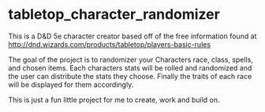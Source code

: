 # tabletop_character_randomizer

This is a D&D 5e character creator based off of the free information found
at http://dnd.wizards.com/products/tabletop/players-basic-rules

The goal of the project is to randomizer your Characters race, class, spells, and chosen items.
Each characters stats will be rolled and randomized and the user can distribute the stats they choose.
Finally the traits of each race will be displayed for them accordingly. 

This is just a fun little project for me to create, work and build on. 
